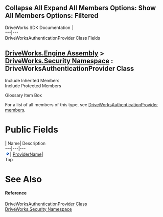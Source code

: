Collapse All Expand All Members Options: Show All  Members Options: Filtered   
---  
DriveWorks SDK Documentation  |   
---|---  
DriveWorksAuthenticationProvider Class Fields   
  
[DriveWorks.Engine Assembly](topic2156.md) > [DriveWorks.Security Namespace](topic10574.md) : DriveWorksAuthenticationProvider Class  
---  
  
Include Inherited Members    
Include Protected Members    


Glossary Item Box

For a list of all members of this type, see [DriveWorksAuthenticationProvider members](topic10661.md).

# Public Fields

| Name| Description  
---|---|---  
![Public Field](dotnetimages/publicField.gif)| [ProviderName](topic10668.md)|   
Top

# See Also

#### Reference

[DriveWorksAuthenticationProvider Class](topic10660.md)   
[DriveWorks.Security Namespace](topic10574.md)


